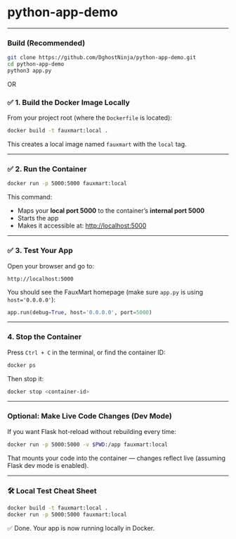 # python-app-demo 

---
### Build (Recommended)

```bash
git clone https://github.com/DghostNinja/python-app-demo.git
cd python-app-demo
python3 app.py
```

OR

### ✅ 1. **Build the Docker Image Locally**

From your project root (where the `Dockerfile` is located):

```bash
docker build -t fauxmart:local .
```

This creates a local image named `fauxmart` with the `local` tag.

---

### ✅ 2. **Run the Container**

```bash
docker run -p 5000:5000 fauxmart:local
```

This command:

* Maps your **local port 5000** to the container’s **internal port 5000**
* Starts the app
* Makes it accessible at: [http://localhost:5000](http://localhost:5000)

---

### ✅ 3. **Test Your App**

Open your browser and go to:

```
http://localhost:5000
```

You should see the FauxMart homepage (make sure `app.py` is using `host='0.0.0.0'`):

```python
app.run(debug=True, host='0.0.0.0', port=5000)
```

---

###  4. **Stop the Container**

Press `Ctrl + C` in the terminal, or find the container ID:

```bash
docker ps
```

Then stop it:

```bash
docker stop <container-id>
```

---

###  Optional: Make Live Code Changes (Dev Mode)

If you want Flask hot-reload without rebuilding every time:

```bash
docker run -p 5000:5000 -v $PWD:/app fauxmart:local
```

That mounts your code into the container — changes reflect live (assuming Flask dev mode is enabled).

---

### 🛠 Local Test Cheat Sheet

```bash
docker build -t fauxmart:local .
docker run -p 5000:5000 fauxmart:local
```

✅ Done. Your app is now running locally in Docker.
